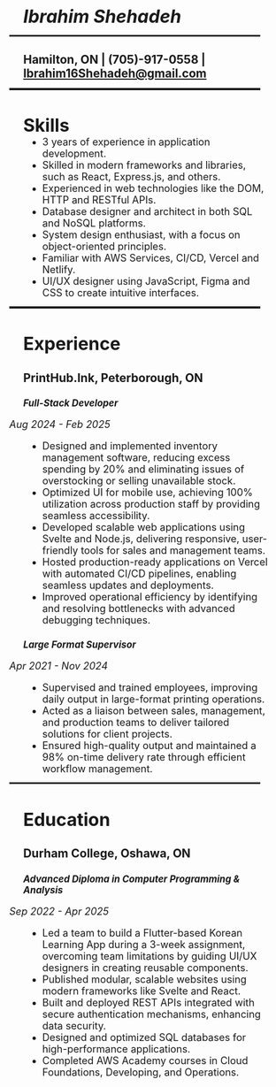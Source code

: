 # ***Ibrahim Shehadeh***
---
## Hamilton, ON | (705)-917-0558 | <a href="/contact">Ibrahim16Shehadeh@gmail.com</a>

---
### Skills
- 3 years of experience in application development.
- Skilled in modern frameworks and libraries, such as React, Express.js, and others.
- Experienced in web technologies like the DOM, HTTP and RESTful APIs.
- Database designer and architect in both SQL and NoSQL platforms.
- System design enthusiast, with a focus on object-oriented principles.
- Familiar with AWS Services, CI/CD, Vercel and Netlify.
- UI/UX designer using JavaScript, Figma and CSS to create intuitive interfaces.

---
### Experience

## PrintHub.Ink, Peterborough, ON
#### ***Full-Stack Developer***
*Aug 2024 - Feb 2025*

- Designed and implemented inventory management software, reducing excess spending by 20% and eliminating issues of overstocking or selling unavailable stock.
- Optimized UI for mobile use, achieving 100% utilization across production staff by providing seamless accessibility.
- Developed scalable web applications using Svelte and Node.js, delivering responsive, user-friendly tools for sales and management teams.
- Hosted production-ready applications on Vercel with automated CI/CD pipelines, enabling seamless updates and deployments.
- Improved operational efficiency by identifying and resolving bottlenecks with advanced debugging techniques.

#### ***Large Format Supervisor***
*Apr 2021 - Nov 2024*
- Supervised and trained employees, improving daily output in large-format printing operations.
- Acted as a liaison between sales, management, and production teams to deliver tailored solutions for client projects.
- Ensured high-quality output and maintained a 98% on-time delivery rate through efficient workflow management.

---
### Education
## Durham College, Oshawa, ON
#### ***Advanced Diploma in Computer Programming & Analysis***
*Sep 2022 - Apr 2025*
- Led a team to build a Flutter-based Korean Learning App during a 3-week assignment, overcoming team limitations by guiding UI/UX designers in creating reusable components.
- Published modular, scalable websites using modern frameworks like Svelte and React.
- Built and deployed REST APIs integrated with secure authentication mechanisms, enhancing data security.
- Designed and optimized SQL databases for high-performance applications.
- Completed AWS Academy courses in Cloud Foundations, Developing, and Operations.


<style lang="scss"> 
    @import '$lib/styles.scss';
    * {
        color: $text;
        width: 90%;
        margin: auto;
    }
    ul, li {
        width: 90%;
        margin: auto;
    }
    h1 {
        font-size: xx-large;
    }
    h3 {
        color: $secondary;
        font-size: xx-large;
    }
    h4 {
        color: $secondary;
        font-size: larger;
    }
    h5 {
        text-align: center;
        font-size: larger;
    }
    li, p {
        font-size: large;
    }
    hr {
        height: 0.2rem;
        border: none;
        background-color: $secondary;
    }
</style>